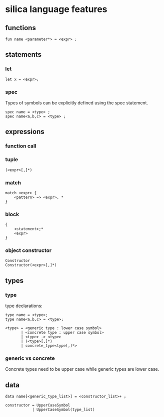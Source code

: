 # silica language features

## functions

```
fun name <parameter*> = <expr> ;
```

## statements

### let

```
let x = <expr>;
```

### **spec**

Types of symbols can be explicitly defined using the spec statement.

```
spec name = <type> ;
spec name<a,b,c> = <type> ;
```

## expressions

### function call

### tuple

```
(<expr>[,]*)
```

### match

```
match <expr> {
    <pattern> => <expr>, *
}
```

### block

```
{ 
    <statement>;*
    <expr>
}
```

### object constructor

```
Constructor
Constructor(<expr>[,]*)
```

## types

### type 

type declarations: 

```
type name = <type>;
type name<a,b,c> = <type>;
```

```
<type> = <generic type : lower case symbol>
       | <concrete type : upper case symbol>
       | <type> -> <type>
       | (<type>[,]*)
       | concrete_type<type[,]*>
```

### generic vs concrete 

Concrete types need to be upper case while generic types are lower case.

## data

```
data name[<generic_type_list>] = <constructor_list>+ ;

constructor = UpperCaseSymbol
            | UpperCaseSymbol(type_list)
```